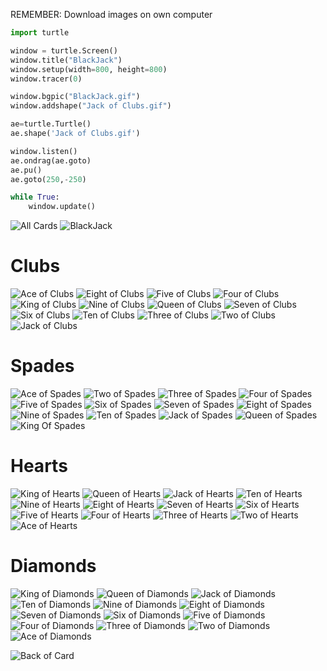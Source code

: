 REMEMBER: Download images on own computer

```python
import turtle

window = turtle.Screen()
window.title("BlackJack")
window.setup(width=800, height=800)
window.tracer(0)

window.bgpic("BlackJack.gif")
window.addshape("Jack of Clubs.gif")

ae=turtle.Turtle()
ae.shape('Jack of Clubs.gif')

window.listen()
ae.ondrag(ae.goto)
ae.pu()
ae.goto(250,-250)

while True:
    window.update()
```

![All Cards](https://user-images.githubusercontent.com/90699946/145810994-6806f77a-7d5b-4455-b2b8-e5d57945b75e.gif)
![BlackJack](https://user-images.githubusercontent.com/90699946/145813149-70fc240d-a934-4a4b-9a73-a8370b42ef17.gif)

# Clubs
![Ace of Clubs](https://user-images.githubusercontent.com/90699946/145811128-c4d20a04-1347-4ac3-a473-bdc628bbe1a5.gif)
![Eight of Clubs](https://user-images.githubusercontent.com/90699946/145811166-781f02d6-45b1-45b2-b77b-1f90d6b1deb7.gif)
![Five of Clubs](https://user-images.githubusercontent.com/90699946/145812964-07b76c5e-fff1-4b82-877a-f92fc0f21072.gif)
![Four of Clubs](https://user-images.githubusercontent.com/90699946/145812974-c51e99db-acc1-40b3-943b-467562a9e11c.gif)
![King of Clubs](https://user-images.githubusercontent.com/90699946/145813004-7f3a9b02-35f8-4ef1-808d-89a036ff8a02.gif)
![Nine of Clubs](https://user-images.githubusercontent.com/90699946/145813018-2cee6388-d2c5-4d77-9964-cd206e8c6254.gif)
![Queen of Clubs](https://user-images.githubusercontent.com/90699946/145813033-0aaed16c-8ec5-447d-99e5-2e3670c40c8e.gif)
![Seven of Clubs](https://user-images.githubusercontent.com/90699946/145813043-31b02370-7d36-4068-a612-1a0aff5d049c.gif)
![Six of Clubs](https://user-images.githubusercontent.com/90699946/145813069-01ecc940-4727-41f7-9dc2-7a294405c9c9.gif)
![Ten of Clubs](https://user-images.githubusercontent.com/90699946/145813074-42c0551f-875a-49c6-b38d-d181aa3b1cfe.gif)
![Three of Clubs](https://user-images.githubusercontent.com/90699946/145813078-0944b786-e0a2-4533-9778-f51a33a91968.gif)
![Two of Clubs](https://user-images.githubusercontent.com/90699946/145813085-11a0fca6-19cf-47c9-8759-40910596d5d7.gif)
![Jack of Clubs](https://user-images.githubusercontent.com/90699946/145813158-46370eb7-5745-4f66-9bf4-5bb73713bf93.gif)

# Spades
![Ace of Spades](https://user-images.githubusercontent.com/90699946/146025728-ab4693fa-e077-4bd9-8aeb-197d9ef5d66c.gif)
![Two of Spades](https://user-images.githubusercontent.com/90699946/146025736-186e7196-25d8-40e5-895c-6b65c4beb0b6.gif)
![Three of Spades](https://user-images.githubusercontent.com/90699946/146025756-19fbf5ac-74d6-4574-9a3f-356bc09af4a1.gif)
![Four of Spades](https://user-images.githubusercontent.com/90699946/146025779-20485a37-d749-49df-bf6e-6ab480db7313.gif)
![Five of Spades](https://user-images.githubusercontent.com/90699946/146025787-b6f543a8-b0c3-459c-bef3-effb7408e3c7.gif)
![Six of Spades](https://user-images.githubusercontent.com/90699946/146025792-19772109-2d76-43ce-b2e0-845b75954026.gif)
![Seven of Spades](https://user-images.githubusercontent.com/90699946/146025803-a9f24dee-41fb-473f-880a-e284528c22bf.gif)
![Eight of Spades](https://user-images.githubusercontent.com/90699946/146025810-ac52a549-b3cd-4fb8-8f31-66882bff52c2.gif)
![Nine of Spades](https://user-images.githubusercontent.com/90699946/146025824-cd1ca92b-f0b2-4c65-b2cc-754d24b061e8.gif)
![Ten of Spades](https://user-images.githubusercontent.com/90699946/146025835-b0295f29-ff6a-49ee-9197-458270830ae1.gif)
![Jack of Spades](https://user-images.githubusercontent.com/90699946/146025852-4dcb7e17-ac56-4481-84cb-7905ec9b415e.gif)
![Queen of Spades](https://user-images.githubusercontent.com/90699946/146025867-1d90cd8e-7852-4250-af33-be82c8b4bb75.gif)
![King Of Spades](https://user-images.githubusercontent.com/90699946/146025873-ee63c3ce-9531-4031-bba3-8e9f80a62ccf.gif)

# Hearts
![King of Hearts](https://user-images.githubusercontent.com/90699946/146025968-ea955880-7253-490a-b0e9-0d7d1754859a.gif)
![Queen of Hearts](https://user-images.githubusercontent.com/90699946/146025973-67e0ebf2-b737-423a-aac5-bcdb01ef11de.gif)
![Jack of Hearts](https://user-images.githubusercontent.com/90699946/146025976-e771cdbf-fcdb-47d7-93c5-9feecd771bf5.gif)
![Ten of Hearts](https://user-images.githubusercontent.com/90699946/146025978-d151c34a-eff2-4d6d-8578-d8d9599b4154.gif)
![Nine of Hearts](https://user-images.githubusercontent.com/90699946/146025981-f0cd5208-38b8-4f6e-8269-5d2942b3df68.gif)
![Eight of Hearts](https://user-images.githubusercontent.com/90699946/146026550-3b1bdff0-c723-4c90-8608-dfc7dbcf6d14.gif)
![Seven of Hearts](https://user-images.githubusercontent.com/90699946/146025986-39ca2a41-52e4-40fc-a578-09d2d48871d2.gif)
![Six of Hearts](https://user-images.githubusercontent.com/90699946/146025987-de2dad95-3fd2-4e77-b678-8099b7595c5e.gif)
![Five of Hearts](https://user-images.githubusercontent.com/90699946/146025988-cc2382d9-3854-44c6-86d4-098bf2153161.gif)
![Four of Hearts](https://user-images.githubusercontent.com/90699946/146025991-b7ba6aba-2d70-4687-bc32-60c61905dfc4.gif)
![Three of Hearts](https://user-images.githubusercontent.com/90699946/146025992-c5228e81-e3b0-4a54-afc3-d44723b67a48.gif)
![Two of Hearts](https://user-images.githubusercontent.com/90699946/146025993-99eca57e-a7bc-407d-9dfd-568b3caaf2a7.gif)
![Ace of Hearts](https://user-images.githubusercontent.com/90699946/146025995-cd2b3239-7aa9-45b4-824c-97184e28a1f9.gif)

# Diamonds
![King of Diamonds](https://user-images.githubusercontent.com/90699946/146026108-b939e1bd-6a61-4e33-9001-0f2ee184bb1a.gif)
![Queen of Diamonds](https://user-images.githubusercontent.com/90699946/146026111-421cf7c2-44d6-4f37-8ac5-0d36bbfb84c5.gif)
![Jack of Diamonds](https://user-images.githubusercontent.com/90699946/146026112-14ae6c80-688f-4018-a53a-f8ff2c9daf91.gif)
![Ten of Diamonds](https://user-images.githubusercontent.com/90699946/146026113-d1079d0f-e468-4b25-8ea0-c7b146aeb5b7.gif)
![Nine of Diamonds](https://user-images.githubusercontent.com/90699946/146026114-7fefbb49-8e08-4355-ac7a-5ac9eecc902e.gif)
![Eight of Diamonds](https://user-images.githubusercontent.com/90699946/146026116-ff2eaf1b-e610-4f31-86aa-05e0783bf9a1.gif)
![Seven of Diamonds](https://user-images.githubusercontent.com/90699946/146026117-026fec00-7a69-4267-85e5-03fb377b0b01.gif)
![Six of Diamonds](https://user-images.githubusercontent.com/90699946/146026119-a6e63a18-c1bf-4008-aa13-9c240fa1ef5e.gif)
![Five of Diamonds](https://user-images.githubusercontent.com/90699946/146026120-9b2b1ac2-a289-4b8c-9b0d-161d7a31baca.gif)
![Four of Diamonds](https://user-images.githubusercontent.com/90699946/146026123-9f784563-ed5b-46a7-8288-96dcb72d954f.gif)
![Three of Diamonds](https://user-images.githubusercontent.com/90699946/146026126-de598122-70d2-49f3-a90c-f24dd21385a4.gif)
![Two of Diamonds](https://user-images.githubusercontent.com/90699946/146026127-50af6713-f947-47b5-9806-16d3bdbe0687.gif)
![Ace of Diamonds](https://user-images.githubusercontent.com/90699946/146026128-db1480fd-766b-4bdf-8d42-694f75eeb9fd.gif)







![Back of Card](https://user-images.githubusercontent.com/90699946/149178525-064b5cf0-df7a-42d9-ad68-f61615e0f906.gif)
